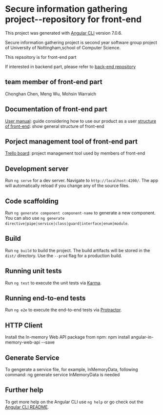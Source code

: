 # Secure information gathering project--repository for front-end

This project was generated with [Angular CLI](https://github.com/angular/angular-cli) version 7.0.6.

Secure information gathering project is second year software group project of University of Nottingham,school of Computer Science.

This repsoitory is for front-end part

If interested in backend part, please refer to [back-end repository](https://github.com/Jas57/nottsgroup-backend)

## team member of front-end part

Chonghan Chen, Meng Wu, Mohsin Warraich

## Documentation of front-end part

[User manual](https://docs.google.com/document/d/1QMOTcix_hP9MvcApvg0kDYNO-zEVm8ZQRStfBnLHOAs/edit?usp=sharing): guide considering  how to use our product as a user
[structure of front-end](https://docs.google.com/document/d/1b7BJJPGxa56RJod3rj5N4pfZmzL38Qi_kGt5bpqwryk/edit?usp=sharing): show general structure of front-end

## Porject management tool of front-end part

[Trello board](https://trello.com/b/n6SGb4zY/frontend): project management tool used by members of front-end

## Development server

Run `ng serve` for a dev server. Navigate to `http://localhost:4200/`. The app will automatically reload if you change any of the source files.

## Code scaffolding

Run `ng generate component component-name` to generate a new component. You can also use `ng generate directive|pipe|service|class|guard|interface|enum|module`.

## Build

Run `ng build` to build the project. The build artifacts will be stored in the `dist/` directory. Use the `--prod` flag for a production build.

## Running unit tests

Run `ng test` to execute the unit tests via [Karma](https://karma-runner.github.io).

## Running end-to-end tests

Run `ng e2e` to execute the end-to-end tests via [Protractor](http://www.protractortest.org/).

## HTTP Client 
Install the In-memory Web API package from npm: npm install angular-in-memory-web-api --save

## Generate Service
To gengerate a service file, for example, InMemoryData, following command:
ng generate service InMemoryData      is needed

## Further help

To get more help on the Angular CLI use `ng help` or go check out the [Angular CLI README](https://github.com/angular/angular-cli/blob/master/README.md).
